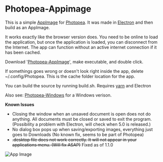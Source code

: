 # Photopea-Appimage 

This is a simple [AppImage](https://appimage.org/) for [Photopea](https://www.photopea.com/). It was made in [Electron](https://electronjs.org/) and then build as an AppImage.

It works exactly like the browser version does. You need to be online to load the application, but once the application is loaded, you can disconnect from the Internet. The app can function without an active internet connection if it has been cached. 

Download '[Photopea-AppImage](https://github.com/spooknik/Photopea-Appimage/releases/download/1.2.0/Photopea_1.2.0.AppImage)', make executable, and double click. 

If somethings goes wrong or doesn't look right inside the app, delete ~/.config/Photopea. This is the cache folder location for the app. 

You can build the source by running build.sh. Requires [yarn](https://yarnpkg.com/lang/en/) and Electron

Also see: [Photopea-Windows](https://github.com/spooknik/Photopea-Windows) for a Windows verison. 

**Known Issues**
- Closing the window when an unsaved document is open does not do anything. All documents must be closed or saved to exit the program. (Possibility a problem with Electron, will check when 5.0 is released.)
- No dialog box pops up when saving/exporting images, everything just goes to Downloads (No known fix, seems to be part of Photopea)
- ~~.desktop file does not work correctly. It will not appear in your applications menu. (Will fix ASAP)~~ Fixed as of 1.1.0

![App Image](https://raw.githubusercontent.com/spooknik/Photopea-Appimage/master/app.png)
